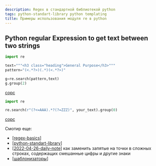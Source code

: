 ```yaml
---
description: Regex в стандартной библиотекой python
tags: python-standart-library python templating
title: Примеры использования модуля re в python
---
```

## Python regular Expression to get text between two strings

```python
import re

text="""<h3 class="heading">General Purpose</h3>"""
pattern="(<.*?>)(.*)(<.*?>)"

g=re.search(pattern,text)
g.group(2)
```

[сорс](https://stackoverflow.com/questions/40602714/python-regular-expression-to-get-text-between-two-strings)

```python
import re

re.search(r"(?<=AAA).*?(?=ZZZ)", your_text).group(0)
```

[сорс](https://stackoverflow.com/questions/4666973/how-to-extract-the-substring-between-two-markers)

Смотир еще:

- [[regex-basics]]
- [[python-standart-library]]
- [[2022-04-26-daily-note]] как заменить запятые на точки в сложных строках, содержащих смешанные цифры и другие знаки
- [[шаблонизаторы]]

[//begin]: # "Autogenerated link references for markdown compatibility"
[regex-basics]: regex-basics "Основы регулярных выражений"
[python-standart-library]: ../lists/python-standart-library "Стандартная библиотека python и полезные ресурсы"
[2022-04-26-daily-note]: ../posts/2022-04-26-daily-note "git remote stop tracking and replace comma to dot by re"
[шаблонизаторы]: ../lists/%D1%88%D0%B0%D0%B1%D0%BB%D0%BE%D0%BD%D0%B8%D0%B7%D0%B0%D1%82%D0%BE%D1%80%D1%8B "Шаблонизаторы"
[//end]: # "Autogenerated link references"